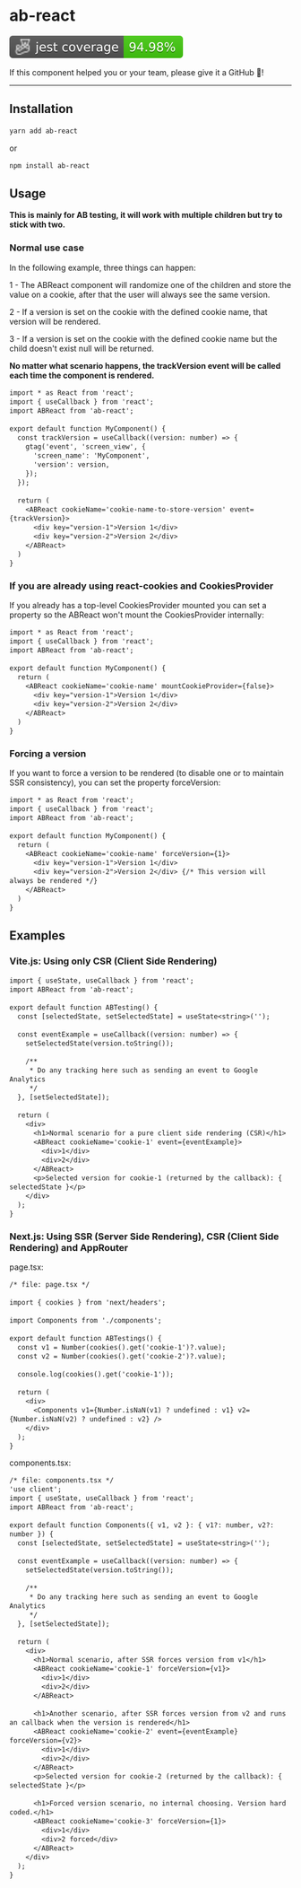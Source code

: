 # ab-react

![Jest coverage](./badges/coverage-jest%20coverage.svg)

If this component helped you or your team, please give it a GitHub 🌟!

---

## Installation

```sh
yarn add ab-react
```

or 

```sh
npm install ab-react
```

## Usage

**This is mainly for AB testing, it will work with multiple children but try to stick with two.**

### Normal use case

In the following example, three things can happen:

1 - The ABReact component will randomize one of the children and store the value on a cookie, after that the user will always see the same version. 

2 - If a version is set on the cookie with the defined cookie name, that version will be rendered.

3 - If a version is set on the cookie with the defined cookie name but the child doesn't exist null will be returned.

**No matter what scenario happens, the trackVersion event will be called each time the component is rendered.**

```tsx
import * as React from 'react';
import { useCallback } from 'react';
import ABReact from 'ab-react';

export default function MyComponent() {
  const trackVersion = useCallback((version: number) => {
    gtag('event', 'screen_view', {
      'screen_name': 'MyComponent',
      'version': version,
    });
  });

  return (
    <ABReact cookieName='cookie-name-to-store-version' event={trackVersion}>
      <div key="version-1">Version 1</div>
      <div key="version-2">Version 2</div>
    </ABReact>
  ) 
}
```

### If you are already using react-cookies and CookiesProvider

If you already has a top-level CookiesProvider mounted you can set a property so the ABReact won't mount the CookiesProvider internally:

```tsx
import * as React from 'react';
import { useCallback } from 'react';
import ABReact from 'ab-react';

export default function MyComponent() {
  return (
    <ABReact cookieName='cookie-name' mountCookieProvider={false}>
      <div key="version-1">Version 1</div>
      <div key="version-2">Version 2</div>
    </ABReact>
  ) 
}
```

### Forcing a version

If you want to force a version to be rendered (to disable one or to maintain SSR consistency), you can set the property forceVersion:

```tsx
import * as React from 'react';
import { useCallback } from 'react';
import ABReact from 'ab-react';

export default function MyComponent() {
  return (
    <ABReact cookieName='cookie-name' forceVersion={1}>
      <div key="version-1">Version 1</div>
      <div key="version-2">Version 2</div> {/* This version will always be rendered */}
    </ABReact>
  ) 
}
```

## Examples

### Vite.js: Using only CSR (Client Side Rendering)

```tsx
import { useState, useCallback } from 'react';
import ABReact from 'ab-react';

export default function ABTesting() {
  const [selectedState, setSelectedState] = useState<string>('');

  const eventExample = useCallback((version: number) => {
    setSelectedState(version.toString());

    /**
     * Do any tracking here such as sending an event to Google Analytics
     */
  }, [setSelectedState]);

  return (
    <div>
      <h1>Normal scenario for a pure client side rendering (CSR)</h1>
      <ABReact cookieName='cookie-1' event={eventExample}>
        <div>1</div>
        <div>2</div>
      </ABReact>
      <p>Selected version for cookie-1 (returned by the callback): { selectedState }</p>
    </div>
  );
}
```

### Next.js: Using SSR (Server Side Rendering), CSR (Client Side Rendering) and AppRouter

page.tsx:
```tsx
/* file: page.tsx */

import { cookies } from 'next/headers';

import Components from './components';

export default function ABTestings() {
  const v1 = Number(cookies().get('cookie-1')?.value);
  const v2 = Number(cookies().get('cookie-2')?.value);

  console.log(cookies().get('cookie-1'));

  return (
    <div>
      <Components v1={Number.isNaN(v1) ? undefined : v1} v2={Number.isNaN(v2) ? undefined : v2} />
    </div>
  );
}
```

components.tsx:
```tsx
/* file: components.tsx */
'use client';
import { useState, useCallback } from 'react';
import ABReact from 'ab-react';

export default function Components({ v1, v2 }: { v1?: number, v2?: number }) {
  const [selectedState, setSelectedState] = useState<string>('');

  const eventExample = useCallback((version: number) => {
    setSelectedState(version.toString());

    /**
     * Do any tracking here such as sending an event to Google Analytics
     */
  }, [setSelectedState]);

  return (
    <div>
      <h1>Normal scenario, after SSR forces version from v1</h1>
      <ABReact cookieName='cookie-1' forceVersion={v1}>
        <div>1</div>
        <div>2</div>
      </ABReact>

      <h1>Another scenario, after SSR forces version from v2 and runs an callback when the version is rendered</h1>
      <ABReact cookieName='cookie-2' event={eventExample} forceVersion={v2}>
        <div>1</div>
        <div>2</div>
      </ABReact>
      <p>Selected version for cookie-2 (returned by the callback): { selectedState }</p>

      <h1>Forced version scenario, no internal choosing. Version hard coded.</h1>
      <ABReact cookieName='cookie-3' forceVersion={1}>
        <div>1</div>
        <div>2 forced</div>
      </ABReact>
    </div>
  );
}
```